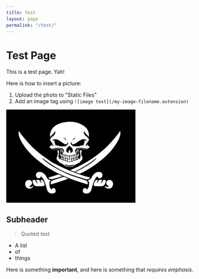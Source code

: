 ```yaml
---
title: Test
layout: page
permalink: "/test/"
---
```


# Test Page
This is a test page. Yah!

Here is how to insert a picture:

1. Upload the photo to "Static Files"
2. Add an image tag using `![image text](/my-image-filename.extension)`

![test](/pirate.png)

## Subheader

>Quoted text

* A list
* of
* things

Here is something **important**, and here is something that *requires emphasis*.
